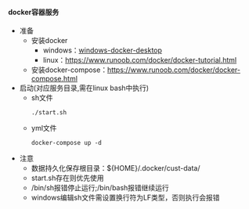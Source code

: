 #### docker容器服务
- 准备
  - 安装docker
    - windows：[windows-docker-desktop](https://www.docker.com/products/docker-desktop)
    - linux：https://www.runoob.com/docker/docker-tutorial.html
  - 安装docker-compose：https://www.runoob.com/docker/docker-compose.html
- 启动(对应服务目录,需在linux bash中执行)
  - sh文件
    ```
    ./start.sh
    ```
  - yml文件
    ```
    docker-compose up -d
    ```
- 注意
  - 数据持久化保存根目录：${HOME}/.docker/cust-data/
  - start.sh存在则优先使用
  - /bin/sh报错停止运行;/bin/bash报错继续运行
  - windows编辑sh文件需设置换行符为LF类型，否则执行会报错
    